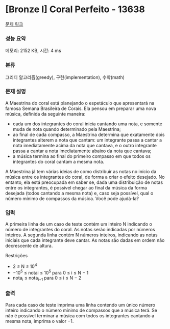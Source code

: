 # [Bronze I] Coral Perfeito - 13638 

[문제 링크](https://www.acmicpc.net/problem/13638) 

### 성능 요약

메모리: 2152 KB, 시간: 4 ms

### 분류

그리디 알고리즘(greedy), 구현(implementation), 수학(math)

### 문제 설명

<p>A Maestrina do coral está planejando o espetáculo que apresentará na famosa Semana Brasileira de Corais. Ela pensou em preparar uma nova música, definida da seguinte maneira:</p>

<ul>
	<li>cada um dos integrantes do coral inicia cantando uma nota, e somente muda de nota quando determinado pela Maestrina;</li>
	<li>ao final de cada compasso, a Maestrina determina que exatamente dois integrantes alterem a nota que cantam: um integrante passa a cantar a nota imediatamente acima da nota que cantava, e o outro integrante passa a cantar a nota imediatamente abaixo da nota que cantava;</li>
	<li>a música termina ao final do primeiro compasso em que todos os integrantes do coral cantam a mesma nota.</li>
</ul>

<p>A Maestrina já tem várias ideias de como distribuir as notas no início da música entre os integrantes do coral, de forma a criar o efeito desejado. No entanto, ela está preocupada em saber se, dada uma distribuição de notas entre os integrantes, é possível chegar ao final da música da forma desejada (todos cantando a mesma nota) e, caso seja possível, qual o número mínimo de compassos da música. Você pode ajudá-la?</p>

### 입력 

 <p>A primeira linha de um caso de teste contém um inteiro N indicando o número de integrantes do coral. As notas serão indicadas por números inteiros. A segunda linha contém N números inteiros, indicando as notas iniciais que cada integrante deve cantar. As notas são dadas em ordem não decrescente de altura.</p>

<p>Restrições</p>

<ul>
	<li>2 ≤ N ≤ 10<sup>4</sup></li>
	<li>−10<sup>5</sup> ≤ notai ≤ 10<sup>5</sup> para 0 ≤ i ≤ N − 1</li>
	<li>nota<sub>i</sub> ≤ nota<sub>i+1</sub> para 0 ≤ i ≤ N − 2</li>
</ul>

### 출력 

 <p>Para cada caso de teste imprima uma linha contendo um único número inteiro indicando o número mínimo de compassos que a música terá. Se não é possível terminar a música com todos os integrantes cantando a mesma nota, imprima o valor −1.</p>

